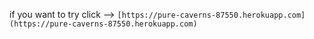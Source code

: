 if you want to try click --> ``[https://pure-caverns-87550.herokuapp.com](https://pure-caverns-87550.herokuapp.com)`` 